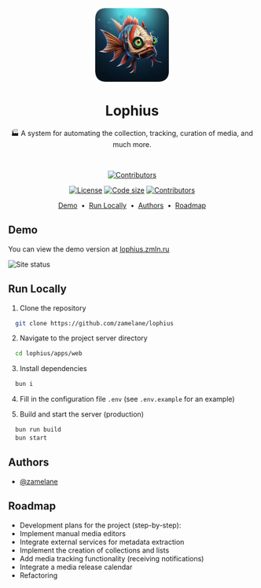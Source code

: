 <div align="center">
  <img alt="Lophius logo" height="150" src="docs/logo.png" width="150">
  <h1 align="center"><b>Lophius</b></h1>
  <p align="center">🏭 A system for automating the collection, tracking, curation of media, and much more.</p>
</div>

<br>

<p align="center">
  <a href="./"><img src="https://img.shields.io/github/stars/zamelane/lophius" alt="Contributors" /></a>
</p>

<p align="center">
  <a href="http://www.gnu.org/licenses/agpl-3.0" rel="nofollow"><img src="https://img.shields.io/badge/license-AGPL-blue.svg" alt="License"></a>
  <a href="./"><img src="https://img.shields.io/github/languages/code-size/zamelane/lophius" alt="Code size" /></a>
  <a href="./"><img src="https://img.shields.io/github/contributors/zamelane/lophius" alt="Contributors" /></a>
</p>

<p align="center">
  <a href="https://lophius.zmln.ru">Demo</a>
  <span>&nbsp;•&nbsp;</span>
  <a href="#run-locally">Run Locally</a>
  <span>&nbsp;•&nbsp;</span>
  <a href="#authors">Authors</a>
  <span>&nbsp;•&nbsp;</span>
  <a href="#roadmap">Roadmap</a>
</p>

## Demo

You can view the demo version at [lophius.zmln.ru](https://lophius.zmln.ru)

![Site status](https://img.shields.io/website?url=https%3A%2F%2Flophius.zmln.ru
)
## Run Locally

1. Clone the repository

```bash
  git clone https://github.com/zamelane/lophius
```

2. Navigate to the project server directory

```bash
  cd lophius/apps/web
```

3. Install dependencies

```bash
  bun i
```

4. Fill in the configuration file `.env` (see `.env.example` for an example)

5. Build and start the server (production)

```bash
  bun run build
  bun start
```


## Authors

- [@zamelane](https://www.github.com/zamelane)


## Roadmap

- Development plans for the project (step-by-step):
- Implement manual media editors
- Integrate external services for metadata extraction
- Implement the creation of collections and lists
- Add media tracking functionality (receiving notifications)
- Integrate a media release calendar
- Refactoring